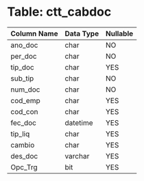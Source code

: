 # Table: ctt_cabdoc

| Column Name | Data Type | Nullable |
|-------------|-----------|----------|
| ano_doc | char | NO |
| per_doc | char | NO |
| tip_doc | char | YES |
| sub_tip | char | NO |
| num_doc | char | NO |
| cod_emp | char | YES |
| cod_con | char | YES |
| fec_doc | datetime | YES |
| tip_liq | char | YES |
| cambio | char | YES |
| des_doc | varchar | YES |
| Opc_Trg | bit | YES |
